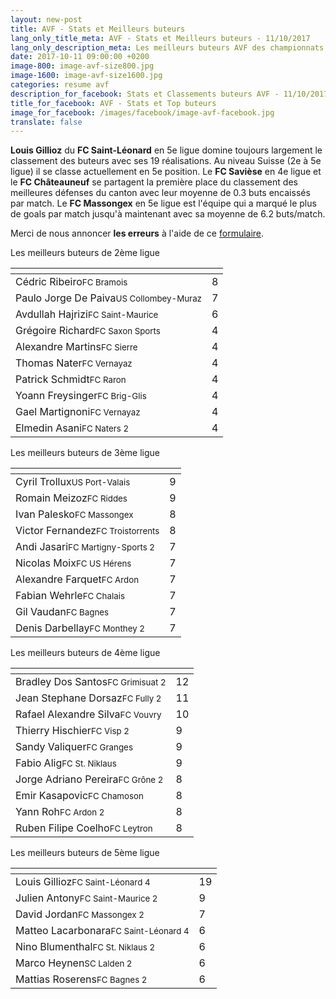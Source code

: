 ```yaml
---
layout: new-post
title: AVF - Stats et Meilleurs buteurs
lang_only_title_meta: AVF - Stats et Meilleurs buteurs - 11/10/2017
lang_only_description_meta: Les meilleurs buteurs AVF des championnats de football amateur de la 2e à la 5e ligue - 11/10/2017
date: 2017-10-11 09:00:00 +0200
image-800: image-avf-size800.jpg
image-1600: image-avf-size1600.jpg
categories: resume avf
description_for_facebook: Stats et Classements buteurs AVF - 11/10/2017
title_for_facebook: AVF - Stats et Top buteurs
image_for_facebook: /images/facebook/image-avf-facebook.jpg
translate: false
---
```

__Louis Gillioz__ du __FC Saint-Léonard__ en 5e ligue domine toujours largement le classement des buteurs avec ses 19 réalisations. Au niveau Suisse (2e à 5e ligue) il se classe actuellement en 5e position. Le __FC Savièse__ en 4e ligue et le __FC Châteauneuf__ se partagent la première place du classement des meilleures défenses du canton avec leur moyenne de 0.3 buts encaissés par match. Le __FC Massongex__ en 5e ligue est l'équipe qui a marqué le plus de goals par match jusqu'à maintenant avec sa moyenne de 6.2 buts/match.

Merci de nous annoncer <b>les erreurs</b> à l'aide de ce <a href="/formulaire-report-erreur" title="Signaler une erreur ou un problème">formulaire</a>.

Les meilleurs buteurs de 2ème ligue

<table class="table"><thead><tr><th><i class="fa fa-male"></i></th><th><i class="fa fa-futbol-o"></i></th></tr></thead><tbody><tr><td>Cédric Ribeiro<span class='d-block team-name'><small>FC Bramois</small></span></td><td>8</td></tr><tr><td>Paulo Jorge De Paiva<span class='d-block team-name'><small>US Collombey-Muraz</small></span></td><td>7</td></tr><tr><td>Avdullah Hajrizi<span class='d-block team-name'><small>FC Saint-Maurice</small></span></td><td>6</td></tr><tr><td>Grégoire Richard<span class='d-block team-name'><small>FC Saxon Sports</small></span></td><td>4</td></tr><tr><td>Alexandre Martins<span class='d-block team-name'><small>FC Sierre</small></span></td><td>4</td></tr><tr><td>Thomas Nater<span class='d-block team-name'><small>FC Vernayaz</small></span></td><td>4</td></tr><tr><td>Patrick Schmidt<span class='d-block team-name'><small>FC Raron</small></span></td><td>4</td></tr><tr><td>Yoann Freysinger<span class='d-block team-name'><small>FC Brig-Glis</small></span></td><td>4</td></tr><tr><td>Gael Martignoni<span class='d-block team-name'><small>FC Vernayaz</small></span></td><td>4</td></tr><tr><td>Elmedin Asani<span class='d-block team-name'><small>FC Naters 2</small></span></td><td>4</td></tr></tbody></table>

Les meilleurs buteurs de 3ème ligue

<table class="table"><thead><tr><th><i class="fa fa-male"></i></th><th><i class="fa fa-futbol-o"></i></th></tr></thead><tbody><tr><td>Cyril Trollux<span class='d-block team-name'><small>US Port-Valais</small></span></td><td>9</td></tr><tr><td>Romain Meizoz<span class='d-block team-name'><small>FC Riddes</small></span></td><td>9</td></tr><tr><td>Ivan Palesko<span class='d-block team-name'><small>FC Massongex</small></span></td><td>8</td></tr><tr><td>Victor Fernandez<span class='d-block team-name'><small>FC Troistorrents</small></span></td><td>8</td></tr><tr><td>Andi Jasari<span class='d-block team-name'><small>FC Martigny-Sports 2</small></span></td><td>7</td></tr><tr><td>Nicolas Moix<span class='d-block team-name'><small>FC US Hérens</small></span></td><td>7</td></tr><tr><td>Alexandre Farquet<span class='d-block team-name'><small>FC Ardon</small></span></td><td>7</td></tr><tr><td>Fabian Wehrle<span class='d-block team-name'><small>FC Chalais</small></span></td><td>7</td></tr><tr><td>Gil Vaudan<span class='d-block team-name'><small>FC Bagnes</small></span></td><td>7</td></tr><tr><td>Denis Darbellay<span class='d-block team-name'><small>FC Monthey 2</small></span></td><td>7</td></tr></tbody></table>

Les meilleurs buteurs de 4ème ligue

<table class="table"><thead><tr><th><i class="fa fa-male"></i></th><th><i class="fa fa-futbol-o"></i></th></tr></thead><tbody><tr><td>Bradley Dos Santos<span class='d-block team-name'><small>FC Grimisuat 2</small></span></td><td>12</td></tr><tr><td>Jean Stephane Dorsaz<span class='d-block team-name'><small>FC Fully 2</small></span></td><td>11</td></tr><tr><td>Rafael Alexandre Silva<span class='d-block team-name'><small>FC Vouvry</small></span></td><td>10</td></tr><tr><td>Thierry Hischier<span class='d-block team-name'><small>FC Visp 2</small></span></td><td>9</td></tr><tr><td>Sandy Valiquer<span class='d-block team-name'><small>FC Granges</small></span></td><td>9</td></tr><tr><td>Fabio Alig<span class='d-block team-name'><small>FC St. Niklaus</small></span></td><td>9</td></tr><tr><td>Jorge Adriano Pereira<span class='d-block team-name'><small>FC Grône 2</small></span></td><td>8</td></tr><tr><td>Emir Kasapovic<span class='d-block team-name'><small>FC Chamoson</small></span></td><td>8</td></tr><tr><td>Yann Roh<span class='d-block team-name'><small>FC Ardon 2</small></span></td><td>8</td></tr><tr><td>Ruben Filipe Coelho<span class='d-block team-name'><small>FC Leytron</small></span></td><td>8</td></tr></tbody></table>

Les meilleurs buteurs de 5ème ligue

<table class="table"><thead><tr><th><i class="fa fa-male"></i></th><th><i class="fa fa-futbol-o"></i></th></tr></thead><tbody><tr><td>Louis Gillioz<span class='d-block team-name'><small>FC Saint-Léonard 4</small></span></td><td>19</td></tr><tr><td>Julien Antony<span class='d-block team-name'><small>FC Saint-Maurice 2</small></span></td><td>9</td></tr><tr><td>David Jordan<span class='d-block team-name'><small>FC Massongex 2</small></span></td><td>7</td></tr><tr><td>Matteo Lacarbonara<span class='d-block team-name'><small>FC Saint-Léonard 4</small></span></td><td>6</td></tr><tr><td>Nino Blumenthal<span class='d-block team-name'><small>FC St. Niklaus 2</small></span></td><td>6</td></tr><tr><td>Marco Heynen<span class='d-block team-name'><small>SC Lalden 2</small></span></td><td>6</td></tr><tr><td>Mattias Roserens<span class='d-block team-name'><small>FC Bagnes 2</small></span></td><td>6</td></tr></tbody></table>

